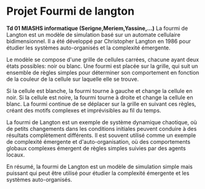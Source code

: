 # Projet Fourmi de langton
__Td 01 MIASHS informatique (Serigne,Meriem,Yassine,...)__
La fourmi de Langton est un modèle de simulation basé sur un automate cellulaire bidimensionnel. Il a été développé par Christopher Langton en 1986 pour étudier les systèmes auto-organisés et la complexité émergente.

Le modèle se compose d'une grille de cellules carrées, chacune ayant deux états possibles: noir ou blanc. Une fourmi est placée sur la grille, qui suit un ensemble de règles simples pour déterminer son comportement en fonction de la couleur de la cellule sur laquelle elle se trouve.

Si la cellule est blanche, la fourmi tourne à gauche et change la cellule en noir. Si la cellule est noire, la fourmi tourne à droite et change la cellule en blanc. La fourmi continue de se déplacer sur la grille en suivant ces règles, créant des motifs complexes et imprévisibles au fil du temps.

La fourmi de Langton est un exemple de système dynamique chaotique, où de petits changements dans les conditions initiales peuvent conduire à des résultats complètement différents. Il est souvent utilisé comme un exemple de complexité émergente et d'auto-organisation, où des comportements globaux complexes émergent de règles simples suivies par des agents locaux.

En résumé, la fourmi de Langton est un modèle de simulation simple mais puissant qui peut être utilisé pour étudier la complexité émergente et les systèmes auto-organisés.

